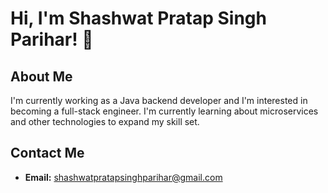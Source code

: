 # Hi, I'm Shashwat Pratap Singh Parihar! 👋

## About Me
I'm currently working as a Java backend developer and I'm interested in becoming a full-stack engineer. I'm currently learning about microservices and other technologies to expand my skill set.

## Contact Me
- **Email:** shashwatpratapsinghparihar@gmail.com


